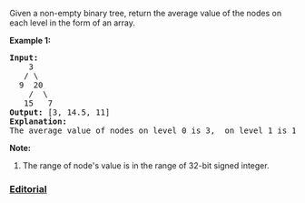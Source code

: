 Given a non-empty binary tree, return the average value of the nodes on each level in the form of an array.

**Example 1:**
<pre>
<b>Input:</b>
    3
   / \
  9  20
    /  \
   15   7
<b>Output:</b> [3, 14.5, 11]
<b>Explanation:</b>
The average value of nodes on level 0 is 3,  on level 1 is 14.5, and on level 2 is 11. Hence return [3, 14.5, 11].
</pre>

**Note:**
 1. The range of node's value is in the range of 32-bit signed integer.
 
### [Editorial](https://leetcode.com/articles/average-of-levels/)
